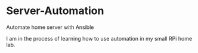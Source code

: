 # Server-Automation
Automate home server with Ansible

I am in the process of learning how to use automation in my small RPi home lab.


